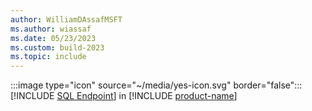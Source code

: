 ```yaml
---
author: WilliamDAssafMSFT
ms.author: wiassaf
ms.date: 05/23/2023
ms.custom: build-2023
ms.topic: include
---
```

:::image type="icon" source="~/media/yes-icon.svg" border="false"::: [!INCLUDE [SQL Endpoint](../fabric-se.md)] in [!INCLUDE [product-name](../../../includes/product-name.md)]
